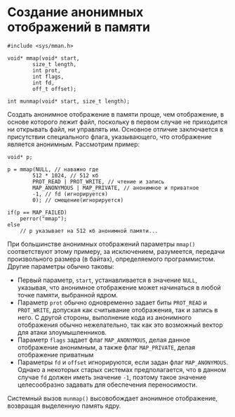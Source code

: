 # Создание анонимных отображений в памяти

    #include <sys/mman.h>

    void* mmap(void* start,
            size_t length,
            int prot,
            int flags,
            int fd,
            off_t offset);

    int munmap(void* start, size_t length);

Создать анонимное отображение в памяти проще, чем отображение, в основе которого лежит файл, поскольку в первом случае не приходится ни открывать файл, ни управлять им. Основное отличие заключается в присутствии специального флага, указывающего, что отображение является анонимным. Рассмотрим пример:

    void* p;

    p = mmap(NULL, // наважно где
            512 * 1024, // 512 кб
            PROT_READ | PROT_WRITE, // чтение и запись
            MAP_ANONYMOUS | MAP_PRIVATE, // анонимное и приватное
            -1, // fd (игнорируется)
            0); // смещение(игнорируется)

    if(p == MAP_FAILED)
        perror("mmap");
    else
        // p указывает на 512 кб анонимной памяти...

При большинстве анонимных отображений параметры `mmap()` соответствуют этому примеру, за исключением, разумеется, передачи произвольного размера (в байтах), определяемого программистом. Другие параметры обычно таковы:

* Первый параметр, `start`, устанавливается в значение `NULL`, указывая, что анонимное отображение может начинаться в любой точке памяти, выбранной ядром.
* Параметр `prot` обычно одновременно задает биты `PROT_READ` и `PROT_WRITE`, допуская как считывание отображения, так и запись в него. С другой стороны, выполнение кода из анонимного отображения обычно нежелательно, так как это возможный вектор для атаки злоумышленников.
* Параметр `flags` задает флаг `MAP_ANONYMOUS`, делая данное отображение анонимным, а также флаг `MAP_PRIVATE`, делая отображение приватным
* Параметры `fd` и `offset` игнорируются, если задан флаг `MAP_ANONYMOUS`. Однако а некоторых старых системах предполагается, что в данном случае `fd` должен иметь значение `-1`, поэтому такое значение целесообразно задавать для обеспечения переносимости.

Системный вызов `munmap()` высовобождает анонимное отображение, возвращая выделенную память ядру.